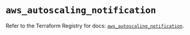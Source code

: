 # `aws_autoscaling_notification`

Refer to the Terraform Registry for docs: [`aws_autoscaling_notification`](https://registry.terraform.io/providers/hashicorp/aws/6.7.0/docs/resources/autoscaling_notification).
